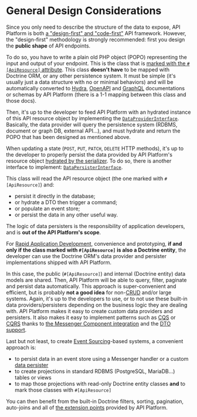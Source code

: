 # General Design Considerations

Since you only need to describe the structure of the data to expose, API Platform is both [a "design-first" and "code-first"](https://swagger.io/blog/api-design/design-first-or-code-first-api-development/)
API framework. However, the "design-first" methodology is strongly recommended: first you design the **public shape** of
API endpoints.

To do so, you have to write a plain old PHP object (POPO) representing the input and output of your endpoint. This is the class
that is [marked with the `#[ApiResource]` attribute](../distribution/index.md).
This class **doesn't have** to be mapped with Doctrine ORM, or any other persistence system. It must be simple (it's usually
just a data structure with no or minimal behaviors) and will be automatically converted to [Hydra](extending-jsonld-context.md),
[OpenAPI](swagger.md) and [GraphQL](graphql.md) documentations or schemas by API Platform (there is a 1-1 mapping
between this class and those docs).

Then, it's up to the developer to feed API Platform with an hydrated instance of this API resource object by implementing
the [`DataProviderInterface`](data-providers.md). Basically, the data provider will query the persistence system (RDBMS,
document or graph DB, external API...), and must hydrate and return the POPO that has been designed as mentioned above.

When updating a state (`POST`, `PUT`, `PATCH`, `DELETE` HTTP methods), it's up to the developer to properly persist the
data provided by API Platform's resource object [hydrated by the serializer](serialization.md).
To do so, there is another interface to implement: [`DataPersisterInterface`](data-persisters.md).

This class will read the API resource object (the one marked with `#[ApiResource]`) and:

* persist it directly in the database;
* or hydrate a DTO then trigger a command;
* or populate an event store;
* or persist the data in any other useful way.

The logic of data persisters is the responsibility of application developers, and is **out of the API Platform's scope**.

For [Rapid Application Development](https://en.wikipedia.org/wiki/Rapid_application_development), convenience and prototyping,
**if and only if the class marked with `#[ApiResource]` is also a Doctrine entity**, the developer can use the Doctrine
ORM's data provider and persister implementations shipped with API Platform.

In this case, the public (`#[ApiResource]`) and internal (Doctrine entity) data models are shared. Then, API Platform will
be able to query, filter, paginate and persist data automatically.
This approach is super-convenient and efficient, but is probably **not a good idea** for non-[CRUD](https://en.wikipedia.org/wiki/Create,_read,_update_and_delete)
and/or large systems.
Again, it's up to the developers to use, or to not use these built-in data providers/persisters depending on the business logic
they are dealing with.
API Platform makes it easy to create custom data providers and persisters.
It also makes it easy to implement patterns such as [CQS](https://www.martinfowler.com/bliki/CommandQuerySeparation.html)
or [CQRS](https://martinfowler.com/bliki/CQRS.html) thanks to [the Messenger Component integration](messenger.md) and the [DTO support](dto.md).

Last but not least, to create [Event Sourcing](https://martinfowler.com/eaaDev/EventSourcing.html)-based systems, a convenient
approach is:

* to persist data in an event store using a Messenger handler or a custom [data persister](data-persisters.md)
* to create projections in standard RDBMS (PostgreSQL, MariaDB...) tables or views
* to map those projections with read-only Doctrine entity classes **and** to mark those classes with `#[ApiResource]`

You can then benefit from the built-in Doctrine filters, sorting, pagination, auto-joins and all of [the extension points](extending.md) provided by API Platform.
